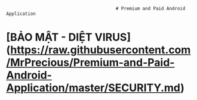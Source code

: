                                              # Premium and Paid Android Application
                                              
# [BẢO MẬT - DIỆT VIRUS] (https://raw.githubusercontent.com/MrPrecious/Premium-and-Paid-Android-Application/master/SECURITY.md)
